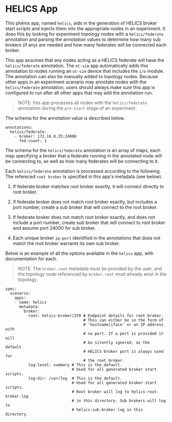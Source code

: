 # HELICS App

This phēnix app, named `helics`, aids in the generation of HELICS broker start
scripts and injects them into the appropriate nodes in an experiment. It does
this by looking for experiment topology nodes with a `helics/federate`
annotation and parsing the annotation values to determine how many sub brokers
(if any) are needed and how many federates will be connected each broker.

This app assumes that any nodes acting as a HELICS federate will have the
`helics/federate` annotation. The `ot-sim` app automatically adds this
annotation to nodes running an `ot-sim` device that includes the `i/o` module.
The annotation can also be manually added to topology nodes. Because other apps
in an experiment scenario may annotate nodes with the `helics/federate`
annotation, users should always make sure this app is configured to run after
all other apps that may add the annotation run.

> NOTE: this app processes all nodes with the `helics/federate` annotation
> during the `pre-start` stage of an experiment.

The schema for the annotation value is described below.

```
annotations:
  helics/federate:
    - broker: 172.16.0.25:24000
      fed-count: 1
```

The schema for the `helics/federate` annotation is an array of maps, each map
specifying a broker that a federate running in the annotated node will be
connecting to, as well as how many federates will be connecting to it.

Each `helics/federate` annotation is processed according to the following. The
refereced `root broker` is specified in this app's metadata (see below).

1. If federate broker matches root broker exactly, it will connect directly to
   root broker.

2. If federate broker does not match root broker exactly, but includes a port
   number, create a sub broker that will connect to the root broker.

3. If federate broker does not match root broker exactly, and does not include a
   port number, create sub broker that will connect to root broker and assume
   port 24000 for sub broker.

4. Each unique broker `ip:port` identified in the annotations that does not
   match the root broker warrants its own sub broker.

Below is an example of all the options available in the `helics` app, with
documentation for each.

> NOTE: The `broker.root` metadata must be provided by the user, and the
> topology node referenced by `broker.root` must already exist in the topology.

```
spec:
  scenario:
    apps:
    - name: helics
      metadata:
        broker:
          root: helics-broker|IF0 # Endpoint details for root broker.
                                  # This can either be in the form of
                                  # 'hostname|iface' or an IP address with
                                  # no port. If a port is provided it will
                                  # be silently ignored, as the default
                                  # HELICS broker port is always used for
                                  # the root broker.
          log-level: summary # This is the default.
                             # Used for all generated broker start scripts.
          log-dir: /var/log  # This is the default.
                             # Used for all generated broker start scripts.
                             # Root broker will log to helics-root-broker.log
                             # in this directory. Sub brokers will log to
                             # helics-sub-broker.log in this directory.
